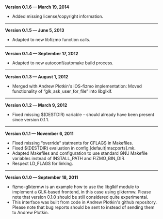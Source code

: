 


   **Version 0.1.6 — March 19, 2014**

 - Added missing license/copyright information.

---


   **Version 0.1.5 — June 5, 2013**

 - Adapted to new libfizmo function calls.

---


   **Version 0.1.4 — September 17, 2012**

 - Adapted to new autoconf/automake build process.

---


   **Version 0.1.3 — August 1, 2012**

 - Merged with Andrew Plotkin's iOS-fizmo implementation: Moved functionality of “glk_ask_user_for_file” into libglkif.

---


   **Version 0.1.2 — March 9, 2012**

 - Fixed missing $(DESTDIR) variable – should already have been present since version 0.1.1.

---


   **Version 0.1.1 — November 6, 2011**

 - Fixed missing “override” statments for CFLAGS in Makefiles.
 - Fixed $(DESTDIR) evaluation in config.[default|macports].mk.
 - Adapted Makefiles and configuration to use standard GNU Makefile variables instead of INSTALL_PATH and FIZMO_BIN_DIR.
 - Respect LD_FLAGS for linking.

---


   **Version 0.1.0 — September 18, 2011**

 - fizmo-glktermw is an example how to use the libglkif module to implement a GLK-based frontend, in this case using glktermw. Please note that version 0.1.0 should be still considered quite experimental.
 - This interface was built from code in Andrew Plotkin's github repository. Please note that bug reports should be sent to  instead of sending them to Andrew Plotkin.


